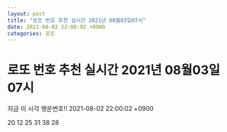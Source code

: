 ```yaml
---
layout: post
title: "로또 번호 추천 실시간 2021년 08월03일07시"
date: 2021-08-02 22:00:02 +0900
categories: 로또
---
```


# 로또 번호 추천 실시간 2021년 08월03일07시

지금 이 시각 행운번호!! 2021-08-02 22:00:02 +0900

 20  12  25  31  38  28 

